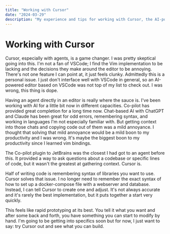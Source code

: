```yaml
---
title: "Working with Cursor"
date: "2024-03-29"
description: "My experience and tips for working with Cursor, the AI-powered IDE"
---
```


# Working with Cursor
Cursor, especially with agents, is a game changer. 
I was pretty skeptical going into this.
I'm not a fan of VSCode; I find the Vim implementation to be lacking and the decisions they make around the editor to be annoying.
There's not one feature I can point at, it just feels clunky.
Admittedly this is a personal issue.
I just don't interface well with VSCode in general, so an AI-powered editor based on VSCode was not top of my list to check out. 
I was wrong, this thing is dope.

Having an agent directly in an editor is really where the sauce is.
I've been working with AI for a little bit now in different capacities.
Co-pilot has provided great completion for a long time now.
Chat-based AI with ChatGPT and Claude has been great for odd errors, remembering syntax, and working in languages I'm not especially familiar with.
But getting context into those chats and copying code out of them was a mild annoyance.
I thought that solving that mild annoyance would be a mild boon to my productivity and I was wrong.
It's maybe the biggest boon to my productivity since I learned vim bindings.

The Co-pilot plugin to JetBrains was the closest I had got to an agent before this.
It provided a way to ask questions about a codebase or specific lines of code, but it wasn't the greatest at gathering context.
Cursor is.

Half of writing code is remembering syntax of libraries you want to use.
Cursor solves that issue.
I no longer need to remember the exact syntax of how to set up a docker-compose file with a webserver and database.
Instead, I can tell Cursor to create one and adjust.
It's not always accurate and it's rarely the best implementation, but it puts together a start very quickly.

This feels like rapid prototyping at its best.
You tell it what you want and after some back and forth, you have something you can start to modify by hand.
I'm going to be getting into specifics soon but for now, I just want to say: try Cursor out and see what you can build.